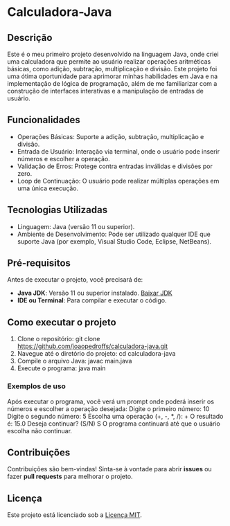 # Calculadora-Java

## Descrição
Este é o meu primeiro projeto desenvolvido na linguagem Java, onde criei uma calculadora que permite ao usuário realizar operações aritméticas básicas, como adição, subtração, multiplicação e divisão. Este projeto foi uma ótima oportunidade para aprimorar minhas habilidades em Java e na implementação de lógica de programação, além de me familiarizar com a construção de interfaces interativas e a manipulação de entradas de usuário.

## Funcionalidades
- Operações Básicas: Suporte a adição, subtração, multiplicação e divisão.
- Entrada de Usuário: Interação via terminal, onde o usuário pode inserir números e escolher a operação.
- Validação de Erros: Protege contra entradas inválidas e divisões por zero.
- Loop de Continuação: O usuário pode realizar múltiplas operações em uma única execução.

## Tecnologias Utilizadas
- Linguagem: Java (versão 11 ou superior).
- Ambiente de Desenvolvimento: Pode ser utilizado qualquer IDE que suporte Java (por exemplo, Visual Studio Code, Eclipse, NetBeans).

## Pré-requisitos
Antes de executar o projeto, você precisará de:

- **Java JDK**: Versão 11 ou superior instalado. [Baixar JDK](https://www.oracle.com/java/technologies/downloads/#java11)
- **IDE ou Terminal**: Para compilar e executar o código.

## Como executar o projeto
1. Clone o repositório: git clone https://github.com/joaopedroffs/calculadora-java.git
2. Navegue até o diretório do projeto: cd calculadora-java
3. Compile o arquivo Java: javac main.java
4. Execute o programa: java main

### Exemplos de uso
Após executar o programa, você verá um prompt onde poderá inserir os números e escolher a operação desejada:
Digite o primeiro número: 
10
Digite o segundo número: 
5
Escolha uma operação (+, -, *, /): 
+
O resultado é: 15.0
Deseja continuar? (S/N)
S
O programa continuará até que o usuário escolha não continuar.

## Contribuições
Contribuições são bem-vindas! Sinta-se à vontade para abrir **issues** ou fazer **pull requests** para melhorar o projeto.

## Licença
Este projeto está licenciado sob a [Licença MIT](https://opensource.org/licenses/MIT).
